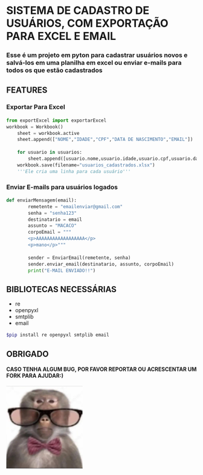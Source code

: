 # SISTEMA DE CADASTRO DE USUÁRIOS, COM EXPORTAÇÃO PARA EXCEL E EMAIL


### Esse é um projeto em pyton para cadastrar usuários novos e salvá-los em uma planilha em excel ou enviar e-mails para todos os que estão cadastrados

## FEATURES
### Exportar Para Excel
```python
from exportExcel import exportarExcel
workbook = Workbook()
    sheet = workbook.active
    sheet.append(["NOME","IDADE","CPF","DATA DE NASCIMENTO","EMAIL"])
        
    for usuario in usuarios:
        sheet.append([usuario.nome,usuario.idade,usuario.cpf,usuario.data,usuario.email])
    workbook.save(filename="usuarios_cadastrados.xlsx")
    '''Ele cria uma linha para cada usuário'''
```
### Enviar E-mails para usuários logados
```python
def enviarMensagem(email):
        remetente = "emailenviar@gmail.com"
        senha = "senha123"
        destinatario = email
        assunto = "MACACO"
        corpoEmail = """
        <p>AAAAAAAAAAAAAAAAAA</p>
        <p>mano</p>"""

        sender = EnviarEmail(remetente, senha)
        sender.enviar_email(destinatario, assunto, corpoEmail)
        print("E-MAIL ENVIADO!!")
```

## BIBLIOTECAS NECESSÁRIAS
* re
* openpyxl
* smtplib
* email

```bash
$pip install re openpyxl smtplib email 
```

## OBRIGADO
#### CASO TENHA ALGUM BUG, POR FAVOR REPORTAR OU ACRESCENTAR UM FORK PARA AJUDAR:)
<img src="voceRS.jpeg" width="40%" margin="auto"><br>